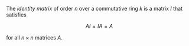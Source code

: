 The *identity matrix* of order $n$ over a commutative ring $k$ is a matrix $I$ that satisfies

$$
AI = IA = A
$$

for all $n\times n$ matrices $A$.
